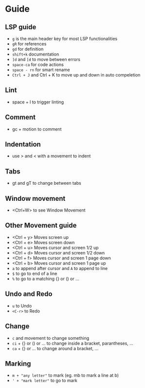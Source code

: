 # Guide
## LSP guide
- `g` is the main header key for most LSP functionalities
- `gR` for references
- `gd` for definition
- `shift+k` documentation
- `]d` and `[d` to move between errors
- `space-ca` for code actions
- `space - rn` for smart rename
- `Ctrl + J` and Ctrl + K to move up and down in auto compeletion

## Lint
- space + l to trigger linting

## Comment
- gc + motion to comment

## Indentation
- use > and < with a movement to indent

## Tabs
- gt and gT to change between tabs

## Window movement
- <Ctrl+W> to see Window Movement

## Other Movement guide
- <Ctrl + y> Moves screen up  
- <Ctrl + e> Moves screen down 
- <Ctrl + u> Moves cursor and screen 1/2 up  
- <Ctrl + d> Moves cursor and screen 1/2 down 
- <Ctrl + f> Moves cursor and screen 1 page down
- <Ctrl + b> Moves cursor and screen 1 page up
- `a` to append after cursor and `A` to append to line
- `$` to go to end of a line
- `%` to go to a matching {} or () or ...

## Undo and Redo
- `u` to Undo
- `<C-r>` to Redo

## Change
- `c` and movement to change something
- `ci` + {} or () or ... to change inside a bracket, parantheses, ...
- `ca` + {} or ... to change around a bracket, ...

## Marking
- `m + "any letter"` to mark (eg. mb to mark a line at b)
- `' + "mark letter"` to go to mark
